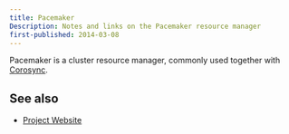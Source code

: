 ```yaml
---
title: Pacemaker
Description: Notes and links on the Pacemaker resource manager
first-published: 2014-03-08
---
```


Pacemaker is a cluster resource manager, commonly used together with [Corosync](/posts/corosync/).

See also
--------

*   [Project Website](http://clusterlabs.org/)
